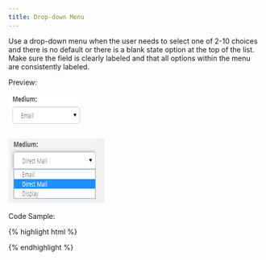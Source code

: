 ```yaml
---
title: Drop-down Menu
---
```


Use a drop-down menu when the user needs to select one of 2-10 choices and there is no default or there is a blank state option at the top of the list. Make sure the field is clearly labeled and that all options within the menu are consistently labeled.

Preview:

![Drop-Down Menu](/assets/img/elements/dropdown.png)

![Drop-Down Menu - Open](/assets/img/elements/dropdown-open.png)

Code Sample:

{% highlight html %}
<!-- No Code Sample Yet -->
{% endhighlight %}
